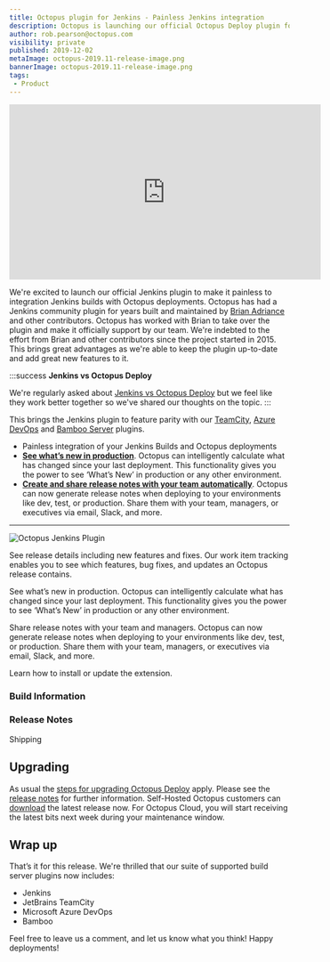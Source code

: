 ```yaml
---
title: Octopus plugin for Jenkins - Painless Jenkins integration
description: Octopus is launching our official Octopus Deploy plugin for Jenkins automation server making it painless to integration your Jenkins build with Octopus deployments.
author: rob.pearson@octopus.com
visibility: private
published: 2019-12-02
metaImage: octopus-2019.11-release-image.png
bannerImage: octopus-2019.11-release-image.png
tags:
 - Product
---
```


<iframe width="560" height="315" src="https://www.youtube.com/embed/TODO" frameborder="0" allowfullscreen></iframe>

We're excited to launch our official Jenkins plugin to make it painless to integration Jenkins builds with Octopus deployments. Octopus has had a Jenkins community plugin for years built and maintained by [Brian Adriance](https://github.com/badriance) and other contributors. Octopus has worked with Brian to take over the plugin and make it officially support by our team. We're indebted to the effort from Brian and other contributors since the project started in 2015. This brings great advantages as we're able to keep the plugin up-to-date and add great new features to it. 

:::success
**Jenkins vs Octopus Deploy**

We're regularly asked about [Jenkins vs Octopus Deploy](blog/2019-12/jenkins-vs-octopus-deploy/index.md) but we feel like they work better together so we've shared our thoughts on the topic.
:::

This brings the Jenkins plugin to feature parity with our [TeamCity](https://plugins.jetbrains.com/plugin/9038-octopus-deploy-integration/), [Azure DevOps](https://marketplace.visualstudio.com/items?itemName=octopusdeploy.octopus-deploy-build-release-tasks) and [Bamboo Server](https://marketplace.atlassian.com/apps/1217235/octopus-deploy-bamboo-add-on?hosting=server&tab=overview) plugins. 

* Painless integration of your Jenkins Builds and Octopus deployments
* **[See what’s new in production](/blog/2019-09/azure-devops-extension-v4/index.md#see-whats-new-in-production)**. Octopus can intelligently calculate what has changed since your last deployment. This functionality gives you the power to see ‘What’s New’ in production or any other environment.
* **[Create and share release notes with your team automatically](/blog/2019-09/azure-devops-extension-v4/index.md#share-release-notes-with-your-team-and-managers)**. Octopus can now generate release notes when deploying to your environments like dev, test, or production. Share them with your team, managers, or executives via email, Slack, and more.



---

![Octopus Jenkins Plugin](octopus-deploy-jenkins-plugin.png "width=600")





See release details including new features and fixes. Our work item tracking enables you to see which features, bug fixes, and updates an Octopus release contains.

See what’s new in production. Octopus can intelligently calculate what has changed since your last deployment. This functionality gives you the power to see ‘What’s New’ in production or any other environment.

Share release notes with your team and managers. Octopus can now generate release notes when deploying to your environments like dev, test, or production. Share them with your team, managers, or executives via email, Slack, and more.

Learn how to install or update the extension.

### Build Information

### Release Notes

Shipping  

## Upgrading

As usual the [steps for upgrading Octopus Deploy](https://octopus.com/docs/administration/upgrading) apply. Please see the [release notes](https://octopus.com/downloads/compare?to=2019.11.0) for further information. Self-Hosted Octopus customers can [download](https://octopus.com/downloads/2019.11.0) the latest release now. For Octopus Cloud, you will start receiving the latest bits next week during your maintenance window. 

## Wrap up

That’s it for this release. We're thrilled that our suite of supported build server plugins now includes: 

- Jenkins
- JetBrains TeamCity
- Microsoft Azure DevOps
- Bamboo

 Feel free to leave us a comment, and let us know what you think! Happy deployments!
